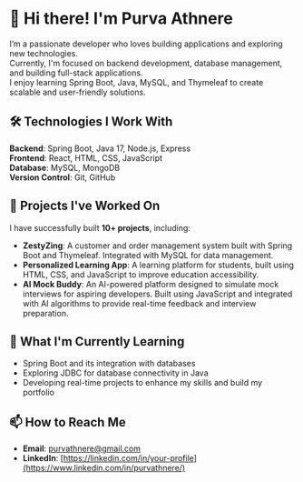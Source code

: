 # 👋 Hi there! I'm Purva Athnere

I’m a passionate developer who loves building applications and exploring new technologies.  
Currently, I'm focused on backend development, database management, and building full-stack applications.  
I enjoy learning Spring Boot, Java, MySQL, and Thymeleaf to create scalable and user-friendly solutions.



## 🛠 Technologies I Work With

**Backend**: Spring Boot, Java 17, Node.js, Express  
**Frontend**: React, HTML, CSS, JavaScript  
**Database**: MySQL, MongoDB  
**Version Control**: Git, GitHub



## 🚀 Projects I've Worked On

I have successfully built **10+ projects**, including:

- **ZestyZing**: A customer and order management system built with Spring Boot and Thymeleaf. Integrated with MySQL for data management.
- **Personalized Learning App**: A learning platform for students, built using HTML, CSS, and JavaScript to improve education accessibility.
- **AI Mock Buddy**: An AI-powered platform designed to simulate mock interviews for aspiring developers. Built using JavaScript and integrated with AI algorithms to provide real-time feedback and interview preparation.



## 🌱 What I'm Currently Learning

- Spring Boot and its integration with databases  
- Exploring JDBC for database connectivity in Java  
- Developing real-time projects to enhance my skills and build my portfolio



## 📫 How to Reach Me

- **Email**: purvathnere@gmail.com 
- **LinkedIn**: [https://linkedin.com/in/your-profile](https://www.linkedin.com/in/purvathnere/)

